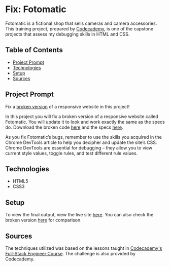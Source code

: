 # **Fix: Fotomatic**

Fotomatic is a fictional shop that sells cameras and camera accessories. This training project, prepared by [Codecademy](https://www.codecademy.com/learn/paths/full-stack-engineer-career-path), is one of the capstone projects that assess my debugging skills in HTML and CSS.

## Table of Contents

- [Project Prompt](#project-prompt)
- [Technologies](#technologies)
- [Setup](#setup)
- [Sources](#sources)

## Project Prompt

Fix a [broken version](https://daniellabrador.github.io/codecademy-fs-fix-fotomatic/broken/broken.html) of a responsive website in this project!

In this project you will fix a broken version of a responsive website called Fotomatic. You will update it to look and work exactly the same as the specs do. Download the broken code [here](https://content.codecademy.com/courses/freelance-1/capstone-1/capstone_fotomatic_start.zip) and the specs [here](https://content.codecademy.com/courses/freelance-1/capstone-1/specs/fotomatic_spec_landing.png).

As you fix Fotomatic’s bugs, remember to use the skills you acquired in the Chrome DevTools article to help you decipher and update the site’s CSS. Chrome DevTools are essential for debugging – they allow you to view current style values, toggle rules, and test different rule values.

## Technologies

- HTML5
- CSS3

## Setup

To view the final output, view the live site [here](https://daniellabrador.github.io/codecademy-fs-fix_fotomatic/). You can also check the broken version [here](https://daniellabrador.github.io/codecademy-fs-fix-fotomatic/broken/broken.html) for comparison.

## Sources

The techniques utilized was based on the lessons taught in [Codecademy's Full-Stack Engineer Course](https://www.codecademy.com/learn/paths/full-stack-engineer-career-path
). The challenge is also provided by Codecademy.
